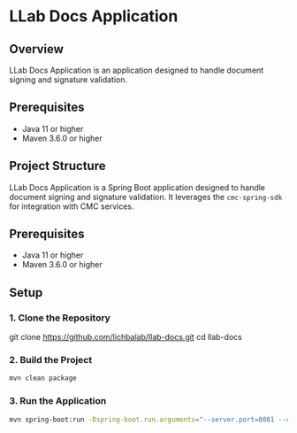 
# LLab Docs Application

## Overview
LLab Docs Application is an application designed to handle document signing and signature validation. 

## Prerequisites
- Java 11 or higher
- Maven 3.6.0 or higher

## Project Structure
LLab Docs Application is a Spring Boot application designed to handle document signing and signature validation. It leverages the `cmc-spring-sdk` for integration with CMC services.

## Prerequisites
- Java 11 or higher
- Maven 3.6.0 or higher

## Setup

### 1. Clone the Repository
git clone https://github.com/lichbalab/llab-docs.git
cd llab-docs

### 2. Build the Project

```bash
mvn clean package
```

### 3. Run the Application

```bash
mvn spring-boot:run -Dspring-boot.run.arguments="--server.port=8081 --cmc.sdk.base-url=http://localhost:8080"
```
